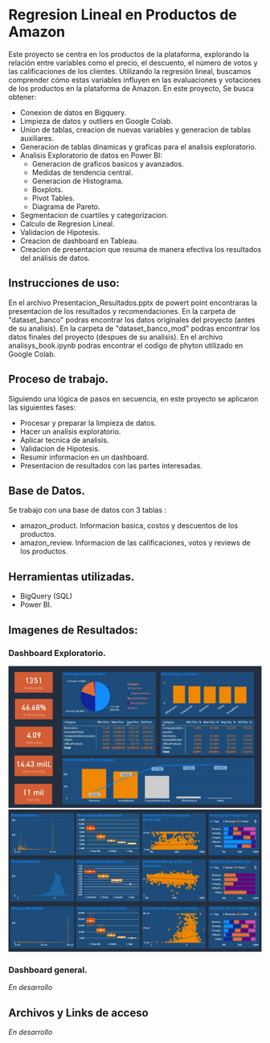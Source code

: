 # Regresion Lineal en Productos de Amazon
Este proyecto se centra en los productos de la plataforma, explorando la relación entre variables como el precio, el descuento, el número de votos y las calificaciones de los clientes. 
Utilizando la regresión lineal, buscamos comprender cómo estas variables influyen en las evaluaciones y votaciones de los productos en la plataforma de Amazon.
En este proyecto, Se busca obtener:

  - Conexion de datos en Bigquery.
  - Limpieza de datos y outliers en Google Colab. 
  - Union de tablas, creacion de nuevas variables y generacion de tablas auxiliares.
  - Generacion de tablas dinamicas y graficas para el analisis exploratorio.
  - Analisis Exploratorio de datos en Power BI:
    - Generacion de graficos basicos y avanzados.
    - Medidas de tendencia central.
    - Generacion de Histograma.
    - Boxplots.
    - Pivot Tables.
    - Diagrama de Pareto.      
  - Segmentacion de cuartiles y categorizacion.
  - Calculo de Regresion Lineal.
  - Validacion de Hipotesis.
  - Creacion de dashboard en Tableau.
  - Creacion de presentacion que resuma de manera efectiva los resultados del análisis de datos.

    
## Instrucciones de uso:
En el archivo Presentacion_Resultados.pptx de powert point encontraras la presentacion de los resultados y recomendaciones.
En la carpeta de "dataset_banco" podras encontrar los datos originales del proyecto (antes de su analisis).
En la carpeta de "dataset_banco_mod" podras encontrar los datos finales del proyecto (despues de su analisis).
En el archivo analisys_book.ipynb podras encontrar el codigo de phyton utilizado en Google Colab.


## Proceso de trabajo.
Siguiendo una lógica de pasos en secuencia, en este proyecto se aplicaron las siguientes fases:
  - Procesar y preparar la limpieza de datos.
  - Hacer un analisis exploratorio.
  - Aplicar tecnica de analisis.
  - Validacion de Hipotesis.
  - Resumir informacion en un dashboard.
  - Presentacion de resultados con las partes interesadas.


## Base de Datos.
Se trabajo con una base de datos con 3 tablas :
  - amazon_product. Informacion basica, costos y descuentos de los productos.
  - amazon_review. Informacion de las calificaciones, votos y reviews de los productos.


## Herramientas utilizadas.
  - BigQuery (SQL)
  - Power BI.

    
 ## Imagenes de Resultados:
 ### Dashboard Exploratorio.
 ![](https://github.com/ter2016/Proyecto-5-Amazon/blob/main/imgs/EDA_Amazon.jpg)
 ![](https://github.com/ter2016/Proyecto-5-Amazon/blob/main/imgs/EDA_Amazon_2.jpg)

 ### Dashboard general.
 
_En desarrollo_


## Archivos y Links de acceso
_En desarrollo_
